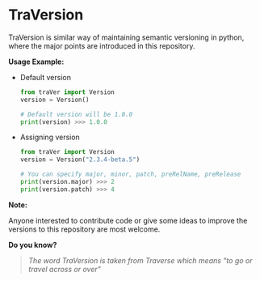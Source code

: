 # TraVersion
TraVersion is similar way of maintaining semantic versioning in python, where the major points are introduced in this repository.

**Usage Example:**
* Default version
    ``` python
    from traVer import Version
    version = Version()
    
    # Default version will be 1.0.0
    print(version) >>> 1.0.0 
    ```
* Assigning version
    ``` python
  from traVer import Version
  version = Version("2.3.4-beta.5")
  
  # You can specify major, minor, patch, preRelName, preRelease
  print(version.major) >>> 2
  print(version.patch) >>> 4
  ```
**Note:**

   Anyone interested to contribute code or give some ideas to improve the versions to this repository are most welcome. 
    
**Do you know?**
    
   > _The word TraVersion is taken from Traverse which means  "to go or travel across or over"_
